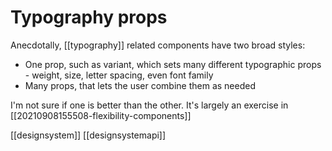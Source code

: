 # Typography props

Anecdotally, [[typography]] related components have two broad styles:
- One prop, such as variant, which sets many different typographic props - weight, size, letter spacing, even font family
- Many props, that lets the user combine them as needed

I'm not sure if one is better than the other. It's largely an exercise in [[20210908155508-flexibility-components]]

[[designsystem]]
[[designsystemapi]]